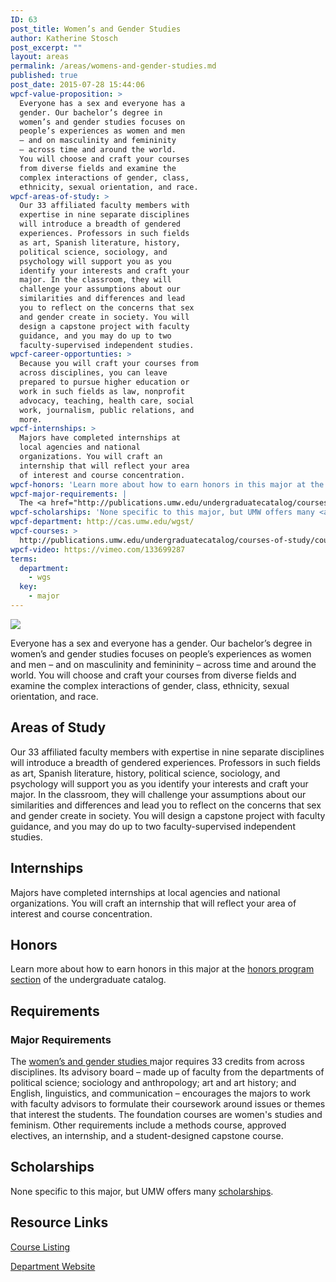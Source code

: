 ```yaml
---
ID: 63
post_title: Women’s and Gender Studies
author: Katherine Stosch
post_excerpt: ""
layout: areas
permalink: /areas/womens-and-gender-studies.md
published: true
post_date: 2015-07-28 15:44:06
wpcf-value-proposition: >
  Everyone has a sex and everyone has a
  gender. Our bachelor’s degree in
  women’s and gender studies focuses on
  people’s experiences as women and men
  – and on masculinity and femininity
  – across time and around the world.
  You will choose and craft your courses
  from diverse fields and examine the
  complex interactions of gender, class,
  ethnicity, sexual orientation, and race.
wpcf-areas-of-study: >
  Our 33 affiliated faculty members with
  expertise in nine separate disciplines
  will introduce a breadth of gendered
  experiences. Professors in such fields
  as art, Spanish literature, history,
  political science, sociology, and
  psychology will support you as you
  identify your interests and craft your
  major. In the classroom, they will
  challenge your assumptions about our
  similarities and differences and lead
  you to reflect on the concerns that sex
  and gender create in society. You will
  design a capstone project with faculty
  guidance, and you may do up to two
  faculty-supervised independent studies.
wpcf-career-opportunties: >
  Because you will craft your courses from
  across disciplines, you can leave
  prepared to pursue higher education or
  work in such fields as law, nonprofit
  advocacy, teaching, health care, social
  work, journalism, public relations, and
  more.
wpcf-internships: >
  Majors have completed internships at
  local agencies and national
  organizations. You will craft an
  internship that will reflect your area
  of interest and course concentration.
wpcf-honors: 'Learn more about how to earn honors in this major at the <a href="http://publications.umw.edu/undergraduatecatalog/colleges/cas/honors-program/">honors program section</a> of the undergraduate catalog.'
wpcf-major-requirements: |
  The <a href="http://publications.umw.edu/undergraduatecatalog/courses-of-study/majors/wgst/">women’s and gender studies </a>major requires 33 credits from across disciplines. Its advisory board – made up of faculty from the departments of political science; sociology and anthropology; art and art history; and English, linguistics, and communication – encourages the majors to work with faculty advisors to formulate their coursework around issues or themes that interest the students. The foundation courses are women's studies and feminism. Other requirements include a methods course, approved electives, an internship, and a student-designed capstone course.
wpcf-scholarships: 'None specific to this major, but UMW offers many <a href="https://umw.scholarships.ngwebsolutions.com/ScholarX_ScholarshipSearch.aspx">scholarships</a>.'
wpcf-department: http://cas.umw.edu/wgst/
wpcf-courses: >
  http://publications.umw.edu/undergraduatecatalog/courses-of-study/course-descriptions/wgst/
wpcf-video: https://vimeo.com/133699287
terms:
  department:
    - wgs
  key:
    - major
---
```


<!-- Types Custom Fields: -->

<!-- video -->
[![](https://i.vimeocdn.com/video/526867822_960.jpg)](https://vimeo.com/133699287)
<!-- End video -->

<!-- value-proposition -->
Everyone has a sex and everyone has a gender. Our bachelor’s degree in women’s and gender studies focuses on people’s experiences as women and men – and on masculinity and femininity – across time and around the world. You will choose and craft your courses from diverse fields and examine the complex interactions of gender, class, ethnicity, sexual orientation, and race.
<!-- End value-proposition -->

<!-- areas-of-study -->
## Areas of Study
Our 33 affiliated faculty members with expertise in nine separate disciplines will introduce a breadth of gendered experiences. Professors in such fields as art, Spanish literature, history, political science, sociology, and psychology will support you as you identify your interests and craft your major. In the classroom, they will challenge your assumptions about our similarities and differences and lead you to reflect on the concerns that sex and gender create in society. You will design a capstone project with faculty guidance, and you may do up to two faculty-supervised independent studies.
<!-- End areas-of-study -->

<!-- internships -->
## Internships
Majors have completed internships at local agencies and national organizations. You will craft an internship that will reflect your area of interest and course concentration.
<!-- End internships -->

<!-- honors -->
## Honors
Learn more about how to earn honors in this major at the [honors program section](http://publications.umw.edu/undergraduatecatalog/colleges/cas/honors-program/) of the undergraduate catalog.
<!-- End honors -->

<!-- requirements -->
## Requirements

<!-- major-requirements -->
### Major Requirements
The [women’s and gender studies ](http://publications.umw.edu/undergraduatecatalog/courses-of-study/majors/wgst/)major requires 33 credits from across disciplines. Its advisory board – made up of faculty from the departments of political science; sociology and anthropology; art and art history; and English, linguistics, and communication – encourages the majors to work with faculty advisors to formulate their coursework around issues or themes that interest the students. The foundation courses are women's studies and feminism. Other requirements include a methods course, approved electives, an internship, and a student-designed capstone course.
<!-- End major-requirements -->

<!-- End requirements -->

<!-- scholarships -->
## Scholarships
None specific to this major, but UMW offers many [scholarships](https://umw.scholarships.ngwebsolutions.com/ScholarX_ScholarshipSearch.aspx).
<!-- End scholarships -->

<!-- resource-links -->
## Resource Links

<!-- courses -->
[Course Listing](http://publications.umw.edu/undergraduatecatalog/courses-of-study/course-descriptions/wgst/)

<!-- End courses -->


<!-- department -->
[Department Website](http://cas.umw.edu/wgst/)

<!-- End department -->

<!-- End resource-links -->

<!-- End Types Custom Fields -->